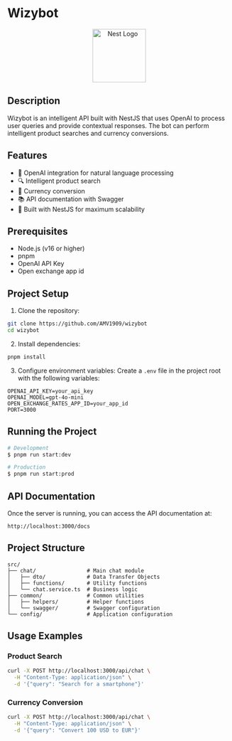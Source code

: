 # Wizybot

<p align="center">
  <a href="http://nestjs.com/" target="blank"><img src="https://nestjs.com/img/logo-small.svg" width="120" alt="Nest Logo" /></a>
</p>

## Description

Wizybot is an intelligent API built with NestJS that uses OpenAI to process user queries and provide contextual responses. The bot can perform intelligent product searches and currency conversions.

## Features

- 🤖 OpenAI integration for natural language processing
- 🔍 Intelligent product search
- 💱 Currency conversion
- 📚 API documentation with Swagger
- 🚀 Built with NestJS for maximum scalability

## Prerequisites

- Node.js (v16 or higher)
- pnpm
- OpenAI API Key
- Open exchange app id

## Project Setup

1. Clone the repository:
```bash
git clone https://github.com/AMV1909/wizybot
cd wizybot
```

2. Install dependencies:
```bash
pnpm install
```

3. Configure environment variables:
Create a `.env` file in the project root with the following variables:
```env
OPENAI_API_KEY=your_api_key
OPENAI_MODEL=gpt-4o-mini
OPEN_EXCHANGE_RATES_APP_ID=your_app_id
PORT=3000
```

## Running the Project

```bash
# Development
$ pnpm run start:dev

# Production
$ pnpm run start:prod
```

## API Documentation

Once the server is running, you can access the API documentation at:
```
http://localhost:3000/docs
```

## Project Structure

```
src/
├── chat/                # Main chat module
│   ├── dto/             # Data Transfer Objects
│   ├── functions/       # Utility functions
│   └── chat.service.ts  # Business logic
├── common/              # Common utilities
│   ├── helpers/         # Helper functions
│   └── swagger/         # Swagger configuration
└── config/              # Application configuration
```

## Usage Examples

### Product Search
```bash
curl -X POST http://localhost:3000/api/chat \
  -H "Content-Type: application/json" \
  -d '{"query": "Search for a smartphone"}'
```

### Currency Conversion
```bash
curl -X POST http://localhost:3000/api/chat \
  -H "Content-Type: application/json" \
  -d '{"query": "Convert 100 USD to EUR"}'
```
